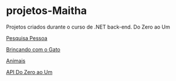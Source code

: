 # projetos-Maitha
Projetos criados durante o curso de .NET back-end. Do Zero ao Um


[Pesquisa Pessoa](https://github.com/diegonzales1/projetos-Maitha/tree/main/Modulo-dois/PesquisaPessoas) 

[Brincando com o Gato](https://github.com/diegonzales1/projetos-Maitha/tree/main/Modulo-dois/ConsoleApp1) 

[Animais](https://github.com/diegonzales1/projetos-Maitha/tree/main/Modulo-dois/Animais) 

[API Do Zero ao Um](https://github.com/diegonzales1/projetos-Maitha/tree/main/Modulo-tres/apiDoZeroAoUm) 

